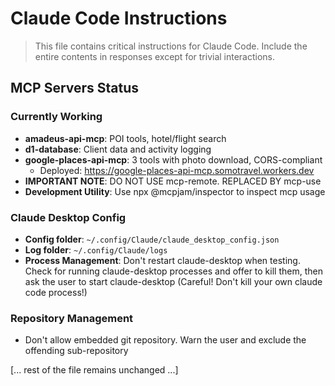 # Claude Code Instructions

> This file contains critical instructions for Claude Code. Include the entire contents in responses except for trivial interactions.

## MCP Servers Status

### Currently Working
- **amadeus-api-mcp**: POI tools, hotel/flight search
- **d1-database**: Client data and activity logging  
- **google-places-api-mcp**: 3 tools with photo download, CORS-compliant
  - Deployed: https://google-places-api-mcp.somotravel.workers.dev
- **IMPORTANT NOTE**: DO NOT USE mcp-remote. REPLACED BY mcp-use
- **Development Utility**: Use npx @mcpjam/inspector to inspect mcp usage

### Claude Desktop Config
- **Config folder**: `~/.config/Claude/claude_desktop_config.json`
- **Log folder**: `~/.config/Claude/logs`
- **Process Management**: Don't restart claude-desktop when testing. Check for running claude-desktop processes and offer to kill them, then ask the user to start claude-desktop (Careful! Don't kill your own claude code process!)

### Repository Management
- Don't allow embedded git repository. Warn the user and exclude the offending sub-repository

[... rest of the file remains unchanged ...]
